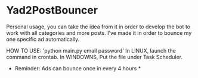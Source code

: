 # Yad2PostBouncer
Personal usage, you can take the idea from it in order to develop the bot to work with all categories and more posts.
I've made it in order to bounce my one specific ad automatically.

HOW TO USE:
'python main.py email password'
In LINUX, launch the command in crontab.
In WINDOWNS, Put the file under Task Scheduler.
* Reminder: Ads can bounce once in every 4 hours *